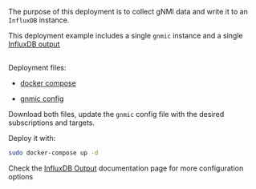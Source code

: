 The purpose of this deployment is to collect gNMI data and write it to an `InfluxDB` instance.

This deployment example includes a single `gnmic` instance and a single [InfluxDB output](../../advanced/multi_outputs/influxdb_output.md)

<div class="mxgraph" style="max-width:100%;border:1px solid transparent;margin:0 auto; display:block;" data-mxgraph="{&quot;page&quot;:12,&quot;zoom&quot;:1.4,&quot;highlight&quot;:&quot;#0000ff&quot;,&quot;nav&quot;:true,&quot;check-visible-state&quot;:true,&quot;resize&quot;:true,&quot;url&quot;:&quot;https://raw.githubusercontent.com/karimra/gnmic/diagrams/diagrams/single_instance_influxdb.drawio&quot;}"></div>

<script type="text/javascript" src="https://cdn.jsdelivr.net/gh/hellt/drawio-js@main/embed2.js?&fetch=https%3A%2F%2Fraw.githubusercontent.com%2Fkarimra%2Fgnmic%2Fdiagrams%2Fsingle_instance_influxdb.drawio" async></script>


Deployment files:

- [docker compose](https://github.com/karimra/gnmic/blob/deployments/examples/deployments/1.single-instance/3.influxdb-output/docker-compose.yaml)

- [gnmic config](https://github.com/karimra/gnmic/blob/deployments/examples/deployments/1.single-instance/3.influxdb-output/gnmic1.yaml)

Download both files, update the `gnmic` config file with the desired subscriptions and targets.

Deploy it with:

```bash
sudo docker-compose up -d
```

Check the [InfluxDB Output](../../advanced/multi_outputs/influxdb_output.md) documentation page for more configuration options